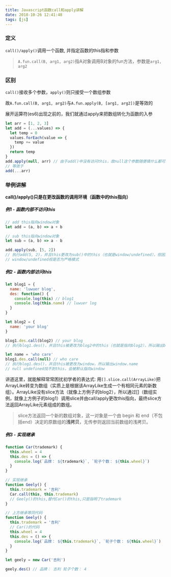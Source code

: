 ```yaml
---
title: Javascript函数call和apply讲解
date: 2018-10-26 12:41:48
tags: [js]
---
```


### 定义

`call()/apply()`调用一个函数, 并指定函数的this指和参数

> `A.fun.call(B, arg1, arg2)`指A对象调用B对象的fun方法，参数是`arg1, arg2`

### 区别

`call()`接收多个参数，`apply()`则只接受一个数组参数

故`A.fun.call(B, arg1, arg2)`与`A.fun.apply(B, [arg1, arg2])`是等效的

展开运算符(es6)出现之前的，我们就通过apply来把数组转化为函数的入参
```javascript
let arr = [1, 2, 3]
let add = (...values) => {
  let temp = 0
  values.forEach(value => {
    temp += value
  })
  return temp
}
add.apply(null, arr) // 由于add()中没有访问this，故null这个参数随便填什么都可以的，后面会讲到
// 等效于
add(...arr) 
```

### 举例讲解

**call()/apply()只是在更改函数的调用环境（函数中的this指向）**

##### 例1 - 函数内部不访问this

```javascript
// add this指向window对象
let add = (a, b) => a + b

// sub this指向window对象
let sub = (a, b) => a - b

add.apply(sub, [5, 2])
// 执行add(5, 2)，并且this更改为sub()中的this（也就是window/undefined），但因为add()中没有访问this.xx，所以只是单纯执行add(5, 2)~
// window/undefined视是否为严格模式
```

##### 例2 - 函数内部访问this

```javascript
let blog1 = {
  name: 'luwuer blog',
  des: function() {
    console.log(this) // blog1
    console.log(this.name) // luwuer log
  }
}

let blog2 = {
  name: 'your blog'
}

blog1.des.call(blog2) // your blog
// 执行blog1.des()，并且this被更改为blog2中的this（也就是指向blog2），所以输出blog2的name

let name = 'who care'
blog1.des.call(null) // who care
// 执行blog1.des()，并且this被更改为window，所以输出window.name
// null undefined找不到this，会被默认指向window
```

讲道这里，就能解释常常困扰初学者的表达式: 用`[].slice.call(ArrayLike)`把ArrayLike转变为数组（实质上是根据该ArrayLike生成一个有相同元素的新数组）。ArrayLike没有slice方法（就像上方例子的blog2），所以通过[]（数组实例，就像上方例子的blog1）调用slice并由call/apply更改this指向，最终slice方法返回ArrayLike元素组成的数组。

> slice方法返回一个新的数组对象，这一对象是一个由 begin 和 end（不包括end）决定的原数组的**浅拷贝**，无传参则返回当前数组的浅拷贝。

##### 例3 - 实现继承

```javascript
function Car(trademark) {
  this.wheel = 4
  this.des = () => {
    console.log(`品牌： ${trademark}`, `轮子个数： ${this.wheel}`)
  }
}

// 实现继承
function Geely() {
  this.trademark = '吉利'
  Car.call(this, this.trademark)
  // Geely()的this,替代Car()的this,只是指明了trademark
}

// 上方继承等同代码
function Geely() {
  this.trademark = '吉利'
  // Car()的代码
  this.wheel = 4
  this.des = () => {
    console.log(`品牌： ${this.trademark}`, `轮子个数： ${this.wheel}`)
  }
}

let geely = new Car('吉利')

geely.des() // 品牌： 吉利 轮子个数： 4

```